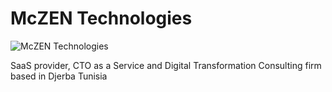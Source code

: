 # McZEN Technologies

![McZEN Technologies](https://zupimages.net/up/21/48/s1k7.png)


SaaS provider, CTO as a Service and Digital Transformation Consulting firm based in Djerba Tunisia
